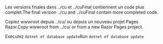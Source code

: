 <span data-ttu-id="bdfe3-101">Les versions finales dans ../cu et ../cuFinal contiennent un code plus complet.</span><span class="sxs-lookup"><span data-stu-id="bdfe3-101">The final version ../cu and ../cuFinal contain more completed code.</span></span>

<span data-ttu-id="bdfe3-102">Copiez wwwroot depuis ../cu/ ou depuis un nouveau projet Pages Razor.</span><span class="sxs-lookup"><span data-stu-id="bdfe3-102">Copy wwwroot from ../cu/ or from a new Razor Pages project.</span></span>

<span data-ttu-id="bdfe3-103">Exécutez `dotnet ef database update`</span><span class="sxs-lookup"><span data-stu-id="bdfe3-103">Run `dotnet ef database update`</span></span>
